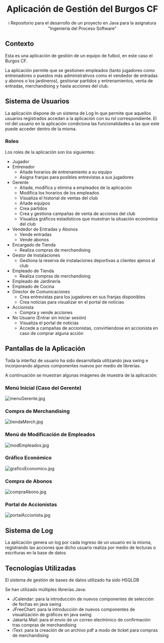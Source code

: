 <h1 align="center">Aplicación de Gestión del Burgos CF</h1>

<p align="center">ℹ️ Repositorio para el desarrollo de un proyecto en Java para la asignatura "Ingeniería del Proceso Software"</p>

## Contexto

Esta es una aplicación de gestión de un equipo de futbol, en este caso el Burgos CF.

La aplicación permite que se gestionen empleados (tanto jugadores como entrenadores o puestos más administrativos como el vendedor de entradas y abonos o los jardineros), gestionar partidos y entrenamientos, venta de entradas, merchandising y hasta acciones del club.

## Sistema de Usuarios

La aplicación dispone de un sistema de Log In que permite que aquellos usuarios registrados accedan a la aplicación con su rol correspondiente.
El rol del usuario en la aplicación condiciona las funcionalidades a las que este puede acceder dentro de la misma.

### Roles

Los roles de la aplicación son los siguientes:
- Jugador
- Entrenador
  - Añade horarios de entrenamiento a su equipo
  - Asigna franjas para posibles entrevistas a sus jugadores
- Gerente
  - Añade, modifica y elimina a empleados de la aplicación
  - Modifica los horarios de los empleados
  - Visualiza el historial de ventas del club
  - Añade equipos
  - Crea partidos
  - Crea y gestiona campañas de venta de acciones del club
  - Visualiza gráficos estadísticos que muestran la situación económica del club
- Vendedor de Entradas y Abonos
  - Vende entradas
  - Vende abonos
- Encargado de Tienda
  - Realiza compras de merchandising
- Gestor de Instalaciones
  - Gestiona la reserva de instalaciones deportivas a clientes ajenos al club
- Empleado de Tienda
  - Realiza compras de merchandising
- Empleado de Jardinería
- Empleado de Cocina
- Director de Comunicaciones
  - Crea entrevistas para los jugadores en sus franjas disponibles
  - Crea noticias para visualizar en el portal de noticias
- Accionista
  - Compra y vende acciones
- No Usuario (Entrar sin iniciar sesión)
  - Visualiza el portal de noticias
  - Accede a campañas de accionistas, convirtiendose en accionista en caso de comprar alguna acción

## Pantallas de la Aplicación

Toda la interfaz de usuario ha sido desarrollada utilizando java swing e incorporando algunos componentes nuevos por medio de librerías.

A continuación se muestran algunas imágenes de muestra de la aplicación:

### Menú Inicial (Caso del Gerente)

![menuGerente.jpg](docs/multimedia/menuGerente.jpg)

### Compra de Merchandising

![tiendaMerch.jpg](docs/multimedia/tiendaMerch.jpg)

### Menú de Modificación de Empleados

![modEmpleados.jpg](docs/multimedia/modEmpleados.jpg)

### Gráfico Económico

![graficoEconomico.jpg](docs/multimedia/graficoEconomico.jpg)

### Compra de Abonos

![compraAbono.jpg](docs/multimedia/compraAbono.jpg)

### Portal de Accionistas

![portalAccionista.jpg](docs/multimedia/portalAccionista.jpg)

## Sistema de Log

La aplicación genera un log por cada ingreso de un usuario en la misma, registrando las acciones que dicho usuario realiza por medio de lecturas o escrituras en la base de datos

## Tecnologías Utilizadas

El sistema de gestión de bases de datos utilizado ha sido HSQLDB

Se han utilizado múltiples librerías Java:
- JCalendar: para la introducción de nuevos componentes de selección de fechas en java swing
- JFreeChart: para la introducción de nuevos componentes de visualización de gráficos en java swing
- Jakarta Mail: para el envio de un correo electrónico de confirmación tras compras de merchandising
- iText: para la creación de un archivo pdf a modo de ticket para compras de merchandising
